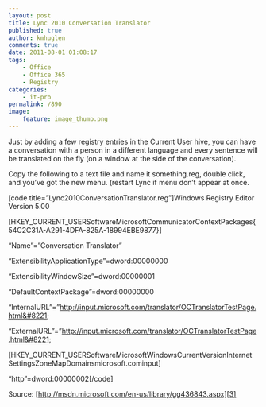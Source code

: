```yaml
---
layout: post
title: Lync 2010 Conversation Translator
published: true
author: kmhuglen
comments: true
date: 2011-08-01 01:08:17
tags:
    - Office
    - Office 365
    - Registry
categories:
    - it-pro
permalink: /890
image:
    feature: image_thumb.png
---
```

Just by adding a few registry entries in the Current User hive, you can have a conversation with a person in a different language and every sentence will be translated on the fly (on a window at the side of the conversation).

Copy the following to a text file and name it something.reg, double click, and you’ve got the new menu. (restart Lync if menu don’t appear at once.

[code title=&#8221;Lync2010ConversationTranslator.reg&#8221;]Windows Registry Editor Version 5.00

[HKEY\_CURRENT\_USERSoftwareMicrosoftCommunicatorContextPackages{54C2C31A-A291-4DFA-825A-18994EBE9877}]
  
&#8220;Name&#8221;=&#8221;Conversation Translator&#8221;
  
&#8220;ExtensibilityApplicationType&#8221;=dword:00000000
  
&#8220;ExtensibilityWindowSize&#8221;=dword:00000001
  
&#8220;DefaultContextPackage&#8221;=dword:00000000
  
&#8220;InternalURL&#8221;=&#8221;http://input.microsoft.com/translator/OCTranslatorTestPage.html&#8221;
  
&#8220;ExternalURL&#8221;=&#8221;http://input.microsoft.com/translator/OCTranslatorTestPage.html&#8221;

[HKEY\_CURRENT\_USERSoftwareMicrosoftWindowsCurrentVersionInternet SettingsZoneMapDomainsmicrosoft.cominput]
  
&#8220;http&#8221;=dword:00000002[/code]

[][1]

[][2]

Source: [http://msdn.microsoft.com/en-us/library/gg436843.aspx][3]

 [1]: /wp-content/uploads/image.png
 [2]: /wp-content/uploads/image1.png
 [3]: http://msdn.microsoft.com/en-us/library/gg436843.aspx "http://msdn.microsoft.com/en-us/library/gg436843.aspx"